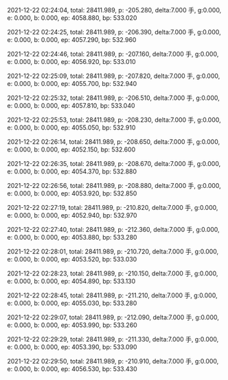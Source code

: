 2021-12-22 02:24:04, total: 28411.989, p: -205.280, delta:7.000 手, g:0.000, e: 0.000, b: 0.000, ep: 4058.880, bp: 533.020

2021-12-22 02:24:25, total: 28411.989, p: -206.390, delta:7.000 手, g:0.000, e: 0.000, b: 0.000, ep: 4057.290, bp: 532.960

2021-12-22 02:24:46, total: 28411.989, p: -207.160, delta:7.000 手, g:0.000, e: 0.000, b: 0.000, ep: 4056.920, bp: 533.010

2021-12-22 02:25:09, total: 28411.989, p: -207.820, delta:7.000 手, g:0.000, e: 0.000, b: 0.000, ep: 4055.700, bp: 532.940

2021-12-22 02:25:32, total: 28411.989, p: -206.510, delta:7.000 手, g:0.000, e: 0.000, b: 0.000, ep: 4057.810, bp: 533.040

2021-12-22 02:25:53, total: 28411.989, p: -208.230, delta:7.000 手, g:0.000, e: 0.000, b: 0.000, ep: 4055.050, bp: 532.910

2021-12-22 02:26:14, total: 28411.989, p: -208.650, delta:7.000 手, g:0.000, e: 0.000, b: 0.000, ep: 4052.150, bp: 532.600

2021-12-22 02:26:35, total: 28411.989, p: -208.670, delta:7.000 手, g:0.000, e: 0.000, b: 0.000, ep: 4054.370, bp: 532.880

2021-12-22 02:26:56, total: 28411.989, p: -208.880, delta:7.000 手, g:0.000, e: 0.000, b: 0.000, ep: 4053.920, bp: 532.850

2021-12-22 02:27:19, total: 28411.989, p: -210.820, delta:7.000 手, g:0.000, e: 0.000, b: 0.000, ep: 4052.940, bp: 532.970

2021-12-22 02:27:40, total: 28411.989, p: -212.360, delta:7.000 手, g:0.000, e: 0.000, b: 0.000, ep: 4053.880, bp: 533.280

2021-12-22 02:28:01, total: 28411.989, p: -210.720, delta:7.000 手, g:0.000, e: 0.000, b: 0.000, ep: 4053.520, bp: 533.030

2021-12-22 02:28:23, total: 28411.989, p: -210.150, delta:7.000 手, g:0.000, e: 0.000, b: 0.000, ep: 4054.890, bp: 533.130

2021-12-22 02:28:45, total: 28411.989, p: -211.210, delta:7.000 手, g:0.000, e: 0.000, b: 0.000, ep: 4055.030, bp: 533.280

2021-12-22 02:29:07, total: 28411.989, p: -212.090, delta:7.000 手, g:0.000, e: 0.000, b: 0.000, ep: 4053.990, bp: 533.260

2021-12-22 02:29:29, total: 28411.989, p: -211.330, delta:7.000 手, g:0.000, e: 0.000, b: 0.000, ep: 4053.390, bp: 533.090

2021-12-22 02:29:50, total: 28411.989, p: -210.910, delta:7.000 手, g:0.000, e: 0.000, b: 0.000, ep: 4056.530, bp: 533.430